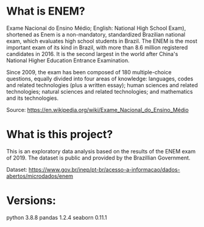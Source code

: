 # What is ENEM?
Exame Nacional do Ensino Médio; English: National High School Exam), shortened as Enem is a non-mandatory, standardized Brazilian national exam, which evaluates high school students in Brazil. The ENEM is the most important exam of its kind in Brazil, with more than 8.6 million registered candidates in 2016. It is the second largest in the world after China's National Higher Education Entrance Examination.

Since 2009, the exam has been composed of 180 multiple-choice questions, equally divided into four areas of knowledge: languages, codes and related technologies (plus a written essay); human sciences and related technologies; natural sciences and related technologies; and mathematics and its technologies.

Source: https://en.wikipedia.org/wiki/Exame_Nacional_do_Ensino_Médio

# What is this project?
This is an exploratory data analysis based on the results of the ENEM exam of 2019. The dataset is public and provided by the Brazillian Government.

Dataset: https://www.gov.br/inep/pt-br/acesso-a-informacao/dados-abertos/microdados/enem

# Versions:
python 3.8.8
pandas 1.2.4
seaborn 0.11.1
